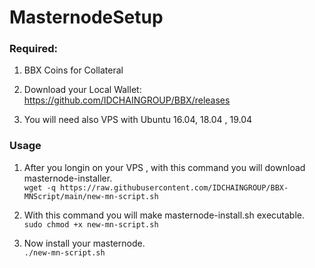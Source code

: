 # MasternodeSetup

### Required:

1. BBX Coins for Collateral

2. Download your Local Wallet: https://github.com/IDCHAINGROUP/BBX/releases

3. You will need also VPS with Ubuntu 16.04, 18.04 , 19.04

### Usage

1. After you longin on your VPS , with this command you will download masternode-installer.   
`wget -q https://raw.githubusercontent.com/IDCHAINGROUP/BBX-MNScript/main/new-mn-script.sh`  

2. With this command you will make masternode-install.sh executable.  
`sudo chmod +x new-mn-script.sh` <br>

3. Now install your masternode.  
`./new-mn-script.sh`
